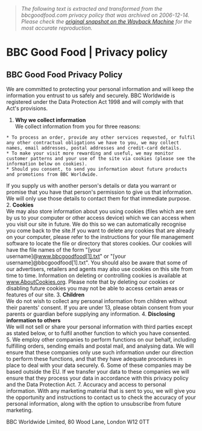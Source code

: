> *The following text is extracted and transformed from the bbcgoodfood.com privacy policy that was archived on 2006-12-14. Please check the [original snapshot on the Wayback Machine](https://web.archive.org/web/20061214231849id_/http%3A//www.bbcgoodfood.com/content/privacy) for the most accurate reproduction.*

# BBC Good Food | Privacy policy

## BBC Good Food Privacy Policy

We are committed to protecting your personal information and will keep the information you entrust to us safely and securely. BBC Worldwide is registered under the Data Protection Act 1998 and will comply with that Act's provisions.

  1. **Why we collect information**  
We collect information from you for three reasons:  

    * To process an order, provide any other services requested, or fulfil any other contractual obligations we have to you, we may collect names, email addresses, postal addresses and credit-card details.
    * To make your visit more rewarding and useful, we may monitor customer patterns and your use of the site via cookies (please see the information below on cookies).
    * Should you consent, to send you information about future products and promotions from BBC Worldwide.
If you supply us with another person's details or data you warrant or promise that you have that person's permission to give us that information. We will only use those details to contact them for that immediate purpose. 
  2. **Cookies**  
We may also store information about you using cookies (files which are sent by us to your computer or other access device) which we can access when you visit our site in future. We do this so we can automatically recognise you come back to the site.If you want to delete any cookies that are already on your computer, please refer to the instructions for your file management software to locate the file or directory that stores cookies. Our cookies will have the file names of the form "[your username]@www.bbcgoodfood[1].txt" or "[your username]@bbcgoodfood[1].txt". You should also be aware that some of our advertisers, retailers and agents may also use cookies on this site from time to time. Information on deleting or controlling cookies is available at www.AboutCookies.org. Please note that by deleting our cookies or disabling future cookies you may not be able to access certain areas or features of our site. 
  3. **Children**  
We do not wish to collect any personal information from children without their parents' consent. If you are under 13, please obtain consent from your parents or guardian before supplying any information. 
  4. **Disclosing information to others**  
We will not sell or share your personal information with third parties except as stated below, or to fulfil another function to which you have consented. 
  5. We employ other companies to perform functions on our behalf, including fulfilling orders, sending emails and postal mail, and analysing data. We will ensure that these companies only use such information under our direction to perform these functions, and that they have adequate procedures in place to deal with your data securely. 
  6. Some of these companies may be based outside the EU. If we transfer your data to these companies we will ensure that they process your data in accordance with this privacy policy and the Data Protection Act. 
  7. Accuracy and access to personal information. With any marketing material that is sent to you, we will give you the opportunity and instructions to contact us to check the accuracy of your personal information, along with the option to unsubscribe from future marketing. 



BBC Worldwide Limited, 80 Wood Lane, London W12 0TT 
